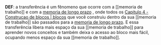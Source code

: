 **DEF**: a transferência é um fênomeno que ocorre com a [[memoria de trabalho]] e com a [memoria de longo prazo](memoria%20de%20longo%20prazo.md) , onde todos os [Capitulo 4 - Construcao de blocos | blocos](Capitulo%204%20-%20Construcao%20de%20blocos.md) que você construiu dentro da sua [[memoria de trabalho]] são passados para a [memoria de longo prazo](memoria%20de%20longo%20prazo.md). E essa transferência libera mais espaço da sua [[memoria de trabalho]] para aprender novos conceitos e também deixa o acesso ao bloco mais fácil, ocupando menos espaço da sua [[memoria de trabalho]].
